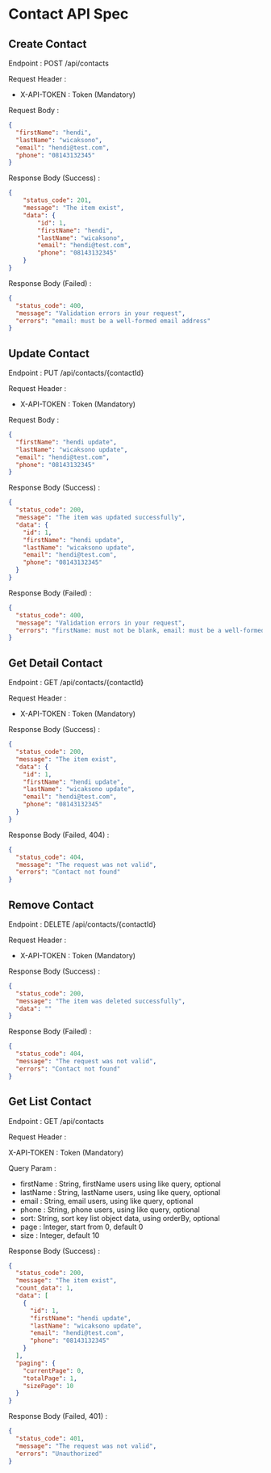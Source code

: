 # Contact API Spec

## Create Contact

Endpoint : POST /api/contacts

Request Header :

- X-API-TOKEN : Token (Mandatory)

Request Body :

```json
{
  "firstName": "hendi",
  "lastName": "wicaksono",
  "email": "hendi@test.com",
  "phone": "08143132345"
}
```

Response Body (Success) :

```json
{
    "status_code": 201,
    "message": "The item exist",
    "data": {
        "id": 1,
        "firstName": "hendi",
        "lastName": "wicaksono",
        "email": "hendi@test.com",
        "phone": "08143132345"
    }
}
```

Response Body (Failed) :

```json
{
  "status_code": 400,
  "message": "Validation errors in your request",
  "errors": "email: must be a well-formed email address"
}
```

## Update Contact

Endpoint : PUT /api/contacts/{contactId}

Request Header :

- X-API-TOKEN : Token (Mandatory)

Request Body :

```json
{
  "firstName": "hendi update",
  "lastName": "wicaksono update",
  "email": "hendi@test.com",
  "phone": "08143132345"
}
```

Response Body (Success) :

```json
{
  "status_code": 200,
  "message": "The item was updated successfully",
  "data": {
    "id": 1,
    "firstName": "hendi update",
    "lastName": "wicaksono update",
    "email": "hendi@test.com",
    "phone": "08143132345"
  }
}
```

Response Body (Failed) :

```json
{
  "status_code": 400,
  "message": "Validation errors in your request",
  "errors": "firstName: must not be blank, email: must be a well-formed email address"
}
```

## Get Detail Contact

Endpoint : GET /api/contacts/{contactId}

Request Header :

- X-API-TOKEN : Token (Mandatory)

Response Body (Success) :

```json
{
  "status_code": 200,
  "message": "The item exist",
  "data": {
    "id": 1,
    "firstName": "hendi update",
    "lastName": "wicaksono update",
    "email": "hendi@test.com",
    "phone": "08143132345"
  }
}
```

Response Body (Failed, 404) :

```json
{
  "status_code": 404,
  "message": "The request was not valid",
  "errors": "Contact not found"
}
```

## Remove Contact

Endpoint : DELETE /api/contacts/{contactId}

Request Header :

- X-API-TOKEN : Token (Mandatory)

Response Body (Success) :

```json
{
  "status_code": 200,
  "message": "The item was deleted successfully",
  "data": ""
}
```

Response Body (Failed) :

```json
{
  "status_code": 404,
  "message": "The request was not valid",
  "errors": "Contact not found"
}
```

## Get List Contact

Endpoint : GET /api/contacts

Request Header :

X-API-TOKEN : Token (Mandatory)

Query Param :

- firstName : String, firstName users using like query, optional
- lastName : String, lastName users, using like query, optional
- email : String, email users, using like query, optional
- phone : String, phone users, using like query, optional
- sort: String, sort key list object data, using orderBy, optional
- page : Integer, start from 0, default 0
- size : Integer, default 10

Response Body (Success) :

```json
{
  "status_code": 200,
  "message": "The item exist",
  "count_data": 1,
  "data": [
    {
      "id": 1,
      "firstName": "hendi update",
      "lastName": "wicaksono update",
      "email": "hendi@test.com",
      "phone": "08143132345"
    }
  ],
  "paging": {
    "currentPage": 0,
    "totalPage": 1,
    "sizePage": 10
  }
}
```

Response Body (Failed, 401) :

```json
{
  "status_code": 401,
  "message": "The request was not valid",
  "errors": "Unauthorized"
}
```